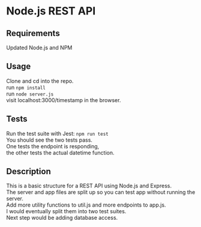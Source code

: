 # Node.js REST API
Requirements
---
Updated Node.js and NPM

Usage
---
Clone and cd into the repo.  
run `npm install`  
run `node server.js`  
visit localhost:3000/timestamp in the browser.

Tests
---
Run the test suite with Jest: `npm run test`  
You should see the two tests pass.  
One tests the endpoint is responding,  
the other tests the actual datetime function.

Description
---
This is a basic structure for a REST API using Node.js and Express.  
The server and app files are split up so you can test app without running the server.  
Add more utility functions to util.js and more endpoints to app.js.  
I would eventually split them into two test suites.  
Next step would be adding database access.

